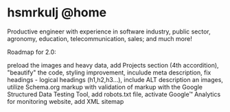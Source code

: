 # hsmrkulj @home
Productive engineer with experience in software industry, public sector, agronomy, education, telecommunication, sales; and much more!


Roadmap for 2.0:

preload the images and heavy data,
add Projects section (4th accordition), 
"beautify" the code, 
styling improvement,
inculude meta description,
fix headings - logical headings (h1,h2,h3...),
include ALT description an images,
utilize Schema.org markup with validation of markup with the Google Structured Data Testing Tool,
add robots.txt file,
activate Google™ Analytics for monitoring website,
add XML sitemap
